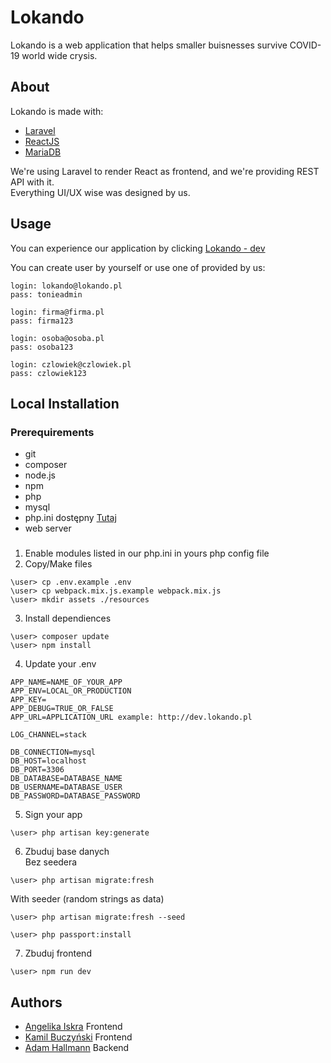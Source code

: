 # Lokando

Lokando is a web application that helps smaller buisnesses survive COVID-19 world wide crysis. 

## About

Lokando is made with:
* [Laravel](https://laravel.com/)
* [ReactJS](https://reactjs.org)
* [MariaDB](https://mariadb.org/)

We're using Laravel to render React as frontend, and we're providing REST API with it.  
Everything UI/UX wise was designed by us.


## Usage

You can experience our application by clicking [Lokando - dev](http://dev.lokando.pl)  

You can create user by yourself or use one of provided by us:
```batch
login: lokando@lokando.pl
pass: tonieadmin

login: firma@firma.pl
pass: firma123

login: osoba@osoba.pl
pass: osoba123

login: czlowiek@czlowiek.pl
pass: czlowiek123
```

## Local Installation

### Prerequirements
 * git
 * composer
 * node.js
 * npm
 * php
 * mysql
 * php.ini dostępny [Tutaj](https://0bin.net/paste/-CX5bR7t#OVVXAh1x-WJzlcLyRDpyZs27G30WwVq+gNQCcJiANhk)
 * web server

###
 1. Enable modules listed in our php.ini in yours php config file
 2. Copy/Make files
```batch
\user> cp .env.example .env
\user> cp webpack.mix.js.example webpack.mix.js
\user> mkdir assets ./resources
```
3. Install dependiences
```batch
\user> composer update
\user> npm install
```

4. Update your .env
```batch
APP_NAME=NAME_OF_YOUR_APP
APP_ENV=LOCAL_OR_PRODUCTION
APP_KEY=
APP_DEBUG=TRUE_OR_FALSE
APP_URL=APPLICATION_URL example: http://dev.lokando.pl

LOG_CHANNEL=stack

DB_CONNECTION=mysql
DB_HOST=localhost
DB_PORT=3306
DB_DATABASE=DATABASE_NAME
DB_USERNAME=DATABASE_USER
DB_PASSWORD=DATABASE_PASSWORD
```

5. Sign your app
```batch
\user> php artisan key:generate
```

6. Zbuduj base danych  
Bez seedera
```batch
\user> php artisan migrate:fresh
```
With seeder (random strings as data)
```batch
\user> php artisan migrate:fresh --seed
```
```batch
\user> php passport:install
```

7. Zbuduj frontend
```batch
\user> npm run dev
```

## Authors

* [Angelika Iskra](https://github.com/angelikaiskra) Frontend
* [Kamil Buczyński](https://github.com/Kbuczynski) Frontend
* [Adam Hallmann](https://github.com/Sagiys) Backend
